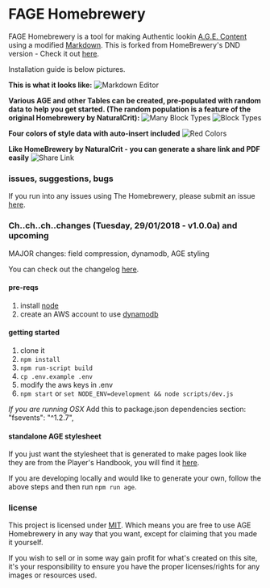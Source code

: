 # FAGE Homebrewery
FAGE Homebrewery is a tool for making Authentic lookin [A.G.E. Content](https://greenroninstore.com/collections/age-system) using a modified [Markdown](https://github.com/adam-p/markdown-here/wiki/Markdown-Cheatsheet). This is forked from HomeBrewery's DND version - Check it out [here](https://homebrewery.naturalcrit.com).

Installation guide is below pictures.

**This is what it looks like:**
![Markdown Editor](https://i.imgur.com/WhUOhKB.png)

**Various AGE and other Tables can be created, pre-populated with random data to help you get started. (The random population is a feature of the original Homebrewery by NaturalCrit):**
![Many Block Types](https://i.imgur.com/IXTH5VE.png)
![Block Types](https://i.imgur.com/jOCXsGH.png)

**Four colors of style data with auto-insert included**
![Red Colors](https://i.imgur.com/RPTSNxW.png)

**Like HomeBrewery by NaturalCrit - you can generate a share link and PDF easily**
![Share Link](https://i.imgur.com/Lvf51Mi.png)

### issues, suggestions, bugs
If you run into any issues using The Homebrewery, please submit an issue [here](/issues).

### Ch..ch..ch..changes (Tuesday, 29/01/2018 - v1.0.0a) and upcoming
MAJOR changes: field compression, dynamodb, AGE styling

You can check out the changelog [here](https://github.com/LimpingNinja/age-homebrewery/blob/master/changelog.md).

#### pre-reqs
1. install [node](https://nodejs.org/en/)
1. create an AWS account to use [dynamodb](https://aws.amazon.com/dynamodb/)

#### getting started
1. clone it
1. `npm install`
1. `npm run-script build`
1. `cp .env.example .env`
1. modify the aws keys in .env
1. `npm start` or `set NODE_ENV=development && node scripts/dev.js`

*If you are running OSX* Add this to package.json dependencies section:  "fsevents": "^1.2.7",

#### standalone AGE stylesheet
If you just want the stylesheet that is generated to make pages look like they are from the Player's Handbook, you will find it [here](https://github.com/stolksdorf/homebrewery/blob/master/age.standalone.css).

If you are developing locally and would like to generate your own, follow the above steps and then run `npm run age`.

### license

This project is licensed under [MIT](./license). Which means you are free to use AGE Homebrewery in any way that you want, except for claiming that you made it yourself.

If you wish to sell or in some way gain profit for what's created on this site, it's your responsibility to ensure you have the proper licenses/rights for any images or resources used.

